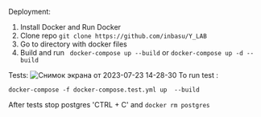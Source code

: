 Deployment:
1. Install Docker and Run Docker
2. Clone repo ``` git clone https://github.com/inbasu/Y_LAB ```
3. Go to directory with docker files
4. Build and run ``` docker-compose up --build``` or ```docker-compose up -d --build```

Tests:
![Снимок экрана от 2023-07-23 14-28-30](https://github.com/inbasu/Y_LAB/assets/13472561/368791fd-4f97-44e9-9877-3d1c012a7f64)
To run test :

``` docker-compose -f docker-compose.test.yml up  --build ```

After tests stop postgres 'CTRL + C' and ``` docker rm postgres   ```
